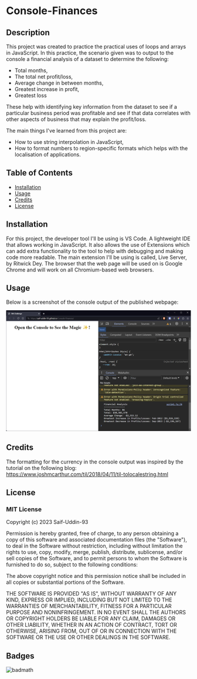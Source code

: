 # Console-Finances

## Description

This project was created to practice the practical uses of loops and arrays in JavaScript. In this practice, the scenario given was to output to the console a financial analysis of a dataset to determine the following: 

* Total months, 
* The total net profit/loss, 
* Average change in between months, 
* Greatest increase in profit,
* Greatest loss

These help with identifying key information from the dataset to see if a particular business period was profitable and see if that data correlates with other aspects of business that may explain the profit/loss.

The main things I've learned from this project are:
* How to use string interpolation in JavaScript,
* How to format numbers to region-specific formats which helps with the localisation of applications.

## Table of Contents

- [Installation](#installation)
- [Usage](#usage)
- [Credits](#credits)
- [License](#license)

## Installation

For this project, the developer tool I'll be using is VS Code. A lightweight IDE that allows working in JavaScript. It also allows the use of Extensions which can add extra functionality to the tool to help with debugging and making code more readable. The main extension I'll be using is called, Live Server, by Ritwick Dey. The browser that the web page will be used on is Google Chrome and will work on all Chromium-based web browsers.

## Usage

Below is a screenshot of the console output of the published webpage:

![screenshot of console output](./assets/images/screenshot.png)


## Credits

The formatting for the currency in the console output was inspired by the tutorial on the following blog:
https://www.joshmcarthur.com/til/2018/04/11/til-tolocalestring.html

## License
### MIT License

Copyright (c) 2023 Saif-Uddin-93

Permission is hereby granted, free of charge, to any person obtaining a copy
of this software and associated documentation files (the "Software"), to deal
in the Software without restriction, including without limitation the rights
to use, copy, modify, merge, publish, distribute, sublicense, and/or sell
copies of the Software, and to permit persons to whom the Software is
furnished to do so, subject to the following conditions:

The above copyright notice and this permission notice shall be included in all
copies or substantial portions of the Software.

THE SOFTWARE IS PROVIDED "AS IS", WITHOUT WARRANTY OF ANY KIND, EXPRESS OR
IMPLIED, INCLUDING BUT NOT LIMITED TO THE WARRANTIES OF MERCHANTABILITY,
FITNESS FOR A PARTICULAR PURPOSE AND NONINFRINGEMENT. IN NO EVENT SHALL THE
AUTHORS OR COPYRIGHT HOLDERS BE LIABLE FOR ANY CLAIM, DAMAGES OR OTHER
LIABILITY, WHETHER IN AN ACTION OF CONTRACT, TORT OR OTHERWISE, ARISING FROM,
OUT OF OR IN CONNECTION WITH THE SOFTWARE OR THE USE OR OTHER DEALINGS IN THE
SOFTWARE.

## Badges

![badmath](https://img.shields.io/github/languages/top/lernantino/badmath)
